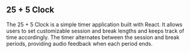 ## 25 + 5 Clock
The 25 + 5 Clock is a simple timer application built with React. It allows users to set customizable session and break lengths and keeps track of time accordingly. The timer alternates between the session and break periods, providing audio feedback when each period ends.

